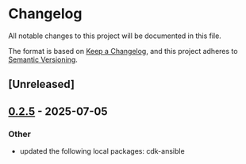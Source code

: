 # Changelog

All notable changes to this project will be documented in this file.

The format is based on [Keep a Changelog](https://keepachangelog.com/en/1.0.0/),
and this project adheres to [Semantic Versioning](https://semver.org/spec/v2.0.0.html).

## [Unreleased]

## [0.2.5](https://github.com/pollenjp/cdk-ansible/compare/cdkam-v0.2.4...cdkam-v0.2.5) - 2025-07-05

### Other

- updated the following local packages: cdk-ansible
